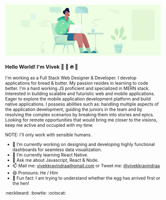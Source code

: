 <img src="https://github.com/vivekkravindraa/vivekkravindraa/blob/master/developerAtWork.png" alt="developerAtWork" />

### Hello World! I'm Vivek 👋 🐝 🔥 💛

I'm working as a Full Stack Web Designer & Developer. I develop applications for bread & butter. My passion resides in learning to code better. I'm a hard working JS proficient and specialized in MERN stack. Interested in building scalable and futuristic web and mobile applications. Eager to explore the mobile application development platform and build native applications. I possess abilities such as: handling multiple aspects of the application development, guiding the juniors in the team and by resolving the complex scenarios by breaking them into stories and epics. Looking for remote opportunities that would bring me closer to the visions, keep me active and occupied with my time.

NOTE: I'll only work with sensible humans.

- 🔭 I’m currently working on designing and developing highly functional dashboards for seamless data visualization.
- 🌱 I’m currently learning React Native.
- 💬 Ask me about Javascript, React & Node.
- 📫 Mail me: vivekkravindraa@gmail.com or Tweet me: [@vivekkravindraa](https://www.twitter.com/vivekkravindraa)
- 😄 Pronouns: He / Him
- 🐣 Fun fact: I am trying to understand whether the egg has arrived first or the hen!

:neckbeard: :bowtie: :octocat:
